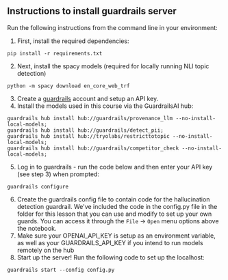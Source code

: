 ## Instructions to install guardrails server

Run the following instructions from the command line in your environment:

1. First, install the required dependencies:
```
pip install -r requirements.txt
```
2. Next, install the spacy models (required for locally running NLI topic detection)
```
python -m spacy download en_core_web_trf
```
3. Create a [guardrails](hub.guardrailsai.com/keys) account and setup an API key.
4. Install the models used in this course via the GuardrailsAI hub:
```
guardrails hub install hub://guardrails/provenance_llm --no-install-local-models;
guardrails hub install hub://guardrails/detect_pii;
guardrails hub install hub://tryolabs/restricttotopic --no-install-local-models;
guardrails hub install hub://guardrails/competitor_check --no-install-local-models;
```
5. Log in to guardrails - run the code below and then enter your API key (see step 3) when prompted:
```
guardrails configure
```
6. Create the guardrails config file to contain code for the hallucination detection guardrail. We've included the code in the config.py file in the folder for this lesson that you can use and modify to set up your own guards. You can access it through the `File` -> `Open` menu options above the notebook.
7. Make sure your OPENAI_API_KEY is setup as an environment variable, as well as your GUARDRAILS_API_KEY if you intend to run models remotely on the hub
7. Start up the server! Run the following code to set up the localhost:
```
guardrails start --config config.py
```

